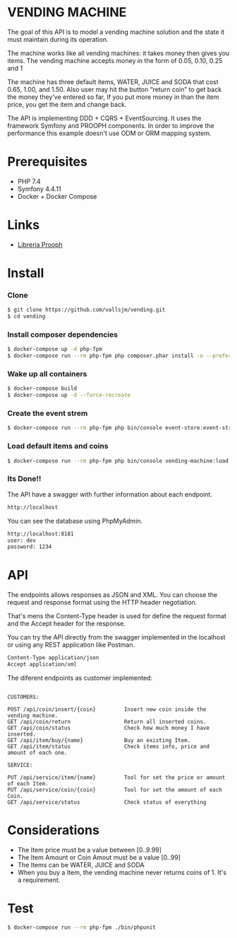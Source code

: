 VENDING MACHINE
===================

The goal of this API is to model a vending machine solution and the state it must maintain during its operation.

The machine works like all vending machines: it takes money then gives you items. The vending machine accepts money in the form of 0.05, 0.10, 0.25 and 1

The machine has three default items, WATER, JUICE and SODA that cost 0.65, 1.00, and 1.50. Also user may hit the button “return coin” to get back the money they’ve entered so far, If you put more money in than the item price, you get the item and change back.

The API is implementing DDD + CQRS + EventSourcing. It uses the framework Symfony and PROOPH components. In order to improve the performance this example doesn't use ODM or ORM mapping system.


Prerequisites
===================

- PHP 7.4
- Symfony 4.4.11
- Docker + Docker Compose

Links
===================

- [Libreria Prooph](http://getprooph.org/)


Install
===================

### Clone

```sh
$ git clone https://github.com/vallsjm/vending.git
$ cd vending
```

### Install composer dependencies

```sh
$ docker-compose up -d php-fpm
$ docker-compose run --rm php-fpm php composer.phar install -o --prefer-dist --no-interaction
```

### Wake up all containers

```sh
$ docker-compose build
$ docker-compose up -d --force-recreate
```

### Create the event strem

```sh
$ docker-compose run --rm php-fpm php bin/console event-store:event-stream:create
```

### Load default items and coins

```sh
$ docker-compose run --rm php-fpm php bin/console vending-machine:load
```


### Its Done!!

The API have a swagger with further information about each endpoint.

```sh
http://localhost
```

You can see the database using PhpMyAdmin.

```sh
http://localhost:8181
user: dev
password: 1234
```

API
===================

The endpoints allows responses as JSON and XML. You can choose the request and response format using the HTTP header negotiation.

That's mens the Content-Type header is used for define the request format and the Accept header for the response.

You can try the API directly from the swagger implemented in the localhost or using any REST application like Postman.


```sh
Content-Type application/json
Accept application/xml
```

The diferent endpoints as customer implemented:

```console

CUSTOMERS:

POST /api/coin/insert/{coin}         Insert new coin inside the vending machine.
GET /api/coin/return                 Return all inserted coins.
GET /api/coin/status                 Check how much money I have inserted.
GET /api/item/buy/{name}             Buy an existing Item.
GET /api/item/status                 Check items info, price and amount of each one.

SERVICE:

PUT /api/service/item/{name}         Tool for set the price or amount of each Item.
PUT /api/service/coin/{coin}         Tool for set the amount of each Coin.
GET /api/service/status              Check status of everything
```

Considerations
===================
* The Item price must be a value between [0..9.99]
* The Item Amount or Coin Amout must be a value [0..99]
* The Items can be WATER, JUICE and SODA
* When you buy a Item, the vending machine never returns coins of 1. It's a requirement.


Test
===================

```sh
$ docker-compose run --rm php-fpm ./bin/phpunit
```
